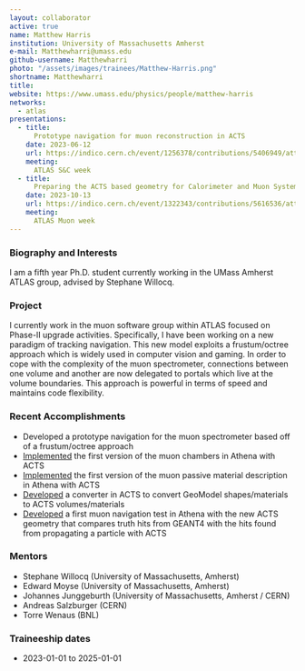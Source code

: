 ```yaml
---
layout: collaborator
active: true
name: Matthew Harris
institution: University of Massachusetts Amherst
e-mail: Matthewharri@umass.edu
github-username: Matthewharri
photo: "/assets/images/trainees/Matthew-Harris.png"
shortname: Matthewharri
title: 
website: https://www.umass.edu/physics/people/matthew-harris
networks:
  - atlas
presentations:
  - title:
      Prototype navigation for muon reconstruction in ACTS
    date: 2023-06-12
    url: https://indico.cern.ch/event/1256378/contributions/5406949/attachments/2664243/4616287/MH_QT_summary.pdf
    meeting:
      ATLAS S&C week
  - title:
      Preparing the ACTS based geometry for Calorimeter and Muon System
    date: 2023-10-13
    url: https://indico.cern.ch/event/1322343/contributions/5616536/attachments/2733776/4753028/Muon_ACTS_ATHENA-3.pdf
    meeting:
      ATLAS Muon week
---
```


### Biography and Interests
 
I am a fifth year Ph.D. student currently working in the UMass Amherst ATLAS group, advised by Stephane Willocq.

### Project 

I currently work in the muon software group within ATLAS focused on Phase-II upgrade activities. Specifically, I have been working on a new paradigm of tracking navigation. This new model exploits a frustum/octree approach which is widely used in computer vision and gaming. In order to cope with the complexity of the muon spectrometer, connections between one volume and another are now delegated to portals which live at the volume boundaries. This approach is powerful in terms of speed and maintains code flexibility.

### Recent Accomplishments
- Developed a prototype navigation for the muon spectrometer based off of a frustum/octree approach
- [Implemented](https://gitlab.cern.ch/atlas/athena/-/merge_requests/66290) the first version of the muon chambers in Athena with ACTS
- [Implemented](https://gitlab.cern.ch/atlas/athena/-/merge_requests/72899) the first version of the muon passive material description in Athena with ACTS
- [Developed](https://github.com/acts-project/acts/pull/3268) a converter in ACTS to convert GeoModel shapes/materials to ACTS volumes/materials
- [Developed](https://gitlab.cern.ch/atlas/athena/-/merge_requests/72899) a first muon navigation test in Athena with the new ACTS geometry that compares truth hits from GEANT4 with the hits found from propagating a particle with ACTS

### Mentors 
 
  * Stephane Willocq (University of Massachusetts, Amherst)
  * Edward Moyse (University of Massachusetts, Amherst)
  * Johannes Junggeburth (University of Massachusetts, Amherst / CERN)
  * Andreas Salzburger (CERN)
  * Torre Wenaus (BNL)
    
### Traineeship dates

  * 2023-01-01 to 2025-01-01

